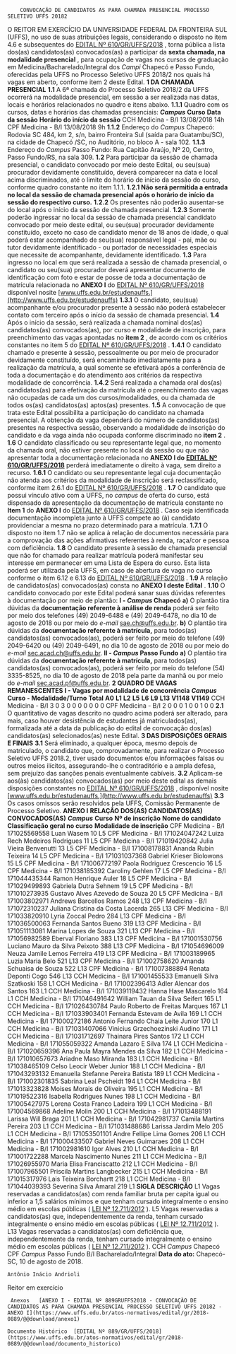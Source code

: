         CONVOCAÇÃO DE CANDIDATOS AS PARA CHAMADA PRESENCIAL PROCESSO SELETIVO UFFS 20182  

 O REITOR EM EXERCÍCIO DA UNIVERSIDADE FEDERAL DA FRONTEIRA SUL (UFFS), no uso de suas atribuições legais, considerando o disposto no item 4.6 e subsequentes do [EDITAL Nº 610/GR/UFFS/2018](https://www.uffs.edu.br/atos-normativos/edital/gr/2018-0610)  , torna pública a lista dos(as) candidatos(as) convocados(as) a participar da **sexta**  **chamada, na modalidade presencial** , para ocupação de vagas nos cursos de graduação em Medicina/Bacharelado/Integral dos *Campi* Chapecó e Passo Fundo, oferecidas pela UFFS no Processo Seletivo UFFS 2018/2 nos quais há vagas em aberto, conforme item 2 deste Edital.  **1 DA CHAMADA PRESENCIAL**  **1.1** A 6ª chamada do Processo Seletivo 2018/2 da UFFS ocorrerá na modalidade presencial, em sessão a ser realizada nas datas, locais e horários relacionados no quadro e itens abaixo. **1.1.1** Quadro com os cursos, datas e horários das chamadas presenciais:      ***Campus***    **Curso**    **Data da sessão**    **Horário do início da sessão**      CCH   Medicina - B/I   13/08/2018   14h     CPF   Medicina - B/I   13/08/2018   9h     **1.1.2** Endereço do *Campus* Chapecó: Rodovia SC 484, km 2, s/n, bairro Fronteira Sul (saída para Guatambu/SC), na cidade de Chapecó /SC, no Auditório, no bloco A - sala 102. **1.1.3** Endereço do *Campus* Passo Fundo: Rua Capitão Araújo, Nº 20, Centro, Passo Fundo/RS, na sala 309. **1.2** Para participar da sessão de chamada presencial, o candidato convocado por meio deste Edital, ou seu(sua) procurador devidamente constituído, deverá comparecer na data e local acima discriminados, até o limite do horário de início da sessão do curso, conforme quadro constante no item 1.1.1. **1.2.1 Não será permitida a entrada no local da sessão de chamada presencial após o horário de início da sessão do respectivo curso.**  **1.2.2** Os presentes não poderão ausentar-se do local após o início da sessão de chamada presencial. **1.2.3** Somente poderão ingressar no local da sessão de chamada presencial candidato convocado por meio deste edital, ou seu(sua) procurador devidamente constituído, exceto no caso de candidato menor de 18 anos de idade, o qual poderá estar acompanhado de seu(sua) responsável legal - pai, mãe ou tutor devidamente identificado - ou portador de necessidades especiais que necessite de acompanhante, devidamente identificado. **1.3** Para ingresso no local em que será realizada a sessão de chamada presencial, o candidato ou seu(sua) procurador deverá apresentar documento de identificação com foto e estar de posse de toda a documentação de matrícula relacionada no **ANEXO I** do [EDITAL Nº 610/GR/UFFS/2018](https://www.uffs.edu.br/atos-normativos/edital/gr/2018-0610)  disponível nosite [www.uffs.edu.br/estudenauffs.](http://www.uffs.edu.br/estudenauffs)  **1.3.1** O candidato, seu(sua) acompanhante e/ou procurador presente à sessão não poderá estabelecer contato com terceiro após o início da sessão de chamada presencial. **1.4** Após o início da sessão, será realizada a chamada nominal dos(as) candidatos(as) convocados(as), por curso e modalidade de inscrição, para preenchimento das vagas apontadas no **item 2** , de acordo com os critérios constantes no item 5 do [EDITAL Nº 610/GR/UFFS/2018](https://www.uffs.edu.br/atos-normativos/edital/gr/2018-0610)  . **1.4.1** O candidato chamado e presente à sessão, pessoalmente ou por meio de procurador devidamente constituído, será encaminhado imediatamente para a realização da matrícula, a qual somente se efetivará após a conferência de toda a documentação e do atendimento aos critérios da respectiva modalidade de concorrência. **1.4.2** Será realizada a chamada oral dos(as) candidatos(as) para efetivação da matrícula até o preenchimento das vagas não ocupadas de cada um dos cursos/modalidades, ou da chamada de todos os(as) candidatos(as) aptos(as) presentes. **1.5** A convocação de que trata este Edital possibilita a participação do candidato na chamada presencial. A obtenção da vaga dependerá do número de candidatos(as) presentes na respectiva sessão, observando a modalidade de inscrição do candidato e da vaga ainda não ocupada conforme discriminado no **item 2** . **1.6** O candidato classificado ou seu representante legal que, no momento da chamada oral, não estiver presente no local da sessão ou que não apresentar toda a documentação relacionada no **ANEXO I do**   [**EDITAL Nº 610/GR/UFFS/2018**](https://www.uffs.edu.br/atos-normativos/edital/gr/2018-0610)  perderá imediatamente o direito à vaga, sem direito a recurso. **1.6.1** O candidato ou seu representante legal cuja documentação não atenda aos critérios da modalidade de inscrição será reclassificado, conforme item 2.6.1 do [EDITAL Nº 610/GR/UFFS/2018](https://www.uffs.edu.br/atos-normativos/edital/gr/2018-0610)  . **1.7** O candidato que possui vínculo ativo com a UFFS, no *campus* de oferta do curso, está dispensado da apresentação da documentação de matrícula constante no **Item 1** do **ANEXO I** do [EDITAL Nº 610/GR/UFFS/2018](https://www.uffs.edu.br/atos-normativos/edital/gr/2018-0610)  . Caso seja identificada documentação incompleta junto à UFFS compete ao (à) candidato providenciar a mesma no prazo determinado para a matrícula. **1.7.1** O disposto no item 1.7 não se aplica à relação de documentos necessária para a comprovação das ações afirmativas referentes à renda, raça/cor e pessoa com deficiência. **1.8** O candidato presente à sessão de chamada presencial que não for chamado para realizar matrícula poderá manifestar seu interesse em permanecer em uma Lista de Espera do curso. Esta lista poderá ser utilizada pela UFFS, em caso de abertura de vaga no curso conforme o item 6.12 e 6.13 do [EDITAL Nº 610/GR/UFFS/2018](https://www.uffs.edu.br/atos-normativos/edital/gr/2018-0610)  . **1.9** A relação de candidatos(as) convocados(as) consta no **ANEXO I deste Edital** . **1.10** O candidato convocado por este Edital poderá sanar suas dúvidas referentes à documentação por meio de plantão: **I - *Campus* Chapecó**  **a)** O plantão tira dúvidas da **documentação referente à análise de renda** poderá ser feito por meio dos telefones (49) 2049-6488 e (49) 2049-6478, no dia 10 de agosto de 2018 ou por meio do *e-mail* sae.ch@uffs.edu.br. **b)** O plantão tira dúvidas da **documentação referente à matrícula,** para todos(as) candidatos(as) convocados(as), poderá ser feito por meio do telefone (49) 2049-6420 ou (49) 2049-6491, no dia 10 de agosto de 2018 ou por meio do *e-mail* sec.acad.ch@uffs.edu.br. **II - *Campus* Passo Fundo**  **a)** O plantão tira dúvidas da **documentação referente à matrícula,** para todos(as) candidatos(as) convocados(as), poderá ser feito por meio do telefone (54) 3335-8525, no dia 10 de agosto de 2018 pela parte da manhã ou por meio do *e-mail* sec.acad.pf@uffs.edu.br.  **2 QUADRO DE VAGAS REMANESCENTES**  **I - Vagas por modalidade de concorrência**       ***Campus***    **Curso - Modalidade/Turno**    **Total**    **A0**    **L1**    **L2**    **L5**    **L6**    **L9**    **L13**    **V1148**    **V1149**      CCH   Medicina - B/I   3   0   3   0   0   0   0   0   0   0     CPF   Medicina - B/I   2   0   0   0   1   0   0   1   0   0     **2.1** O quantitativo de vagas descrito no quadro acima poderá ser alterado, para mais, caso houver desistência de estudantes já matriculados(as), formalizada até a data da publicação do edital de convocação dos(as) candidatos(as) selecionados(as) neste Edital.  **3 DAS DISPOSIÇÕES GERAIS E FINAIS**  **3.1** Será eliminado, a qualquer época, mesmo depois de matriculado, o candidato que, comprovadamente, para realizar o Processo Seletivo UFFS 2018.2, tiver usado documentos e/ou informações falsas ou outros meios ilícitos, assegurando-lhe o contraditório e a ampla defesa, sem prejuízo das sanções penais eventualmente cabíveis. **3.2** Aplicam-se aos(às) candidatos(as) convocados(as) por meio deste edital as demais disposições constantes no [EDITAL Nº 610/GR/UFFS/2018](https://www.uffs.edu.br/atos-normativos/edital/gr/2018-0610)  , disponível nosite [www.uffs.edu.br/estudenauffs.](http://www.uffs.edu.br/estudenauffs)  **3.3** Os casos omissos serão resolvidos pela UFFS, Comissão Permanente de Processo Seletivo.   **ANEXO I**   **RELAÇÃO DOS(AS) CANDIDATOS(AS) CONVOCADOS(AS)**        ***Campus***    **Curso**    **Nº de inscrição**    **Nome do candidato**    **Classificação geral no curso**    **Modalidade de inscrição**      CPF   Medicina - B/I   171025569558   Luan Wasem   10   L5     CPF   Medicina - B/I   171024047242   Luiza Rech Medeiros Rodrigues   11   L5     CPF   Medicina - B/I   171019420842   Julia Vieira Benvenutti   13   L5     CPF   Medicina - B/I   171008178831   Ananda Rubin Teixeira   14   L5     CPF   Medicina - B/I   171031037368   Gabriel Krieser Biolowons   15   L5     CPF   Medicina - B/I   171006772197   Paola Rodriguez Crescencio   16   L5     CPF   Medicina - B/I   171038185392   Caroliny Gehlen   17   L5     CPF   Medicina - B/I   171044435344   Ramon Henrique Auler   18   L5     CPF   Medicina - B/I   171029499893   Gabriela Dutra Sehnem   19   L5     CPF   Medicina - B/I   171010273935   Gustavo Alves Azevedo de Souza   20   L5     CPF   Medicina - B/I   171003802971   Andrews Barcellos Ramos   248   L13     CPF   Medicina - B/I   171072310237   Juliana Cristina da Costa Lacerda   265   L13     CPF   Medicina - B/I   171033820910   Lyria Zoccal Pedro   284   L13     CPF   Medicina - B/I   171036500063   Fernanda Santos Bueno   319   L13     CPF   Medicina - B/I   171051113081   Marina Lopes de Souza   321   L13     CPF   Medicina - B/I   171056982589   Eberval Floriano   383   L13     CPF   Medicina - B/I   171001530756   Luciano Mauro da Silva Peixoto   388   L13     CPF   Medicina - B/I   171054696009   Neuza Jamile Lemos Ferreira   419   L13     CPF   Medicina - B/I   171003189965   Luzia Maria Belo   521   L13     CPF   Medicina - B/I   171002758620   Amanda Schuaisa de Souza   522   L13     CPF   Medicina - B/I   171007388894   Renata Deponti Cogo   546   L13     CCH   Medicina - B/I   171001455533   Emanuelli Silva Szatkoski   158   L1     CCH   Medicina - B/I   171002396413   Adler Alencar dos Santos   163   L1     CCH   Medicina - B/I   171039119432   Hanna Hase Mascarelo   164   L1     CCH   Medicina - B/I   171046491642   William Tauan da Silva Seifert   165   L1     CCH   Medicina - B/I   171026430784   Paulo Roberto de Freitas Marques   167   L1     CCH   Medicina - B/I   171033903401   Fernanda Estevam de Avila   169   L1     CCH   Medicina - B/I   171000272186   Antonio Fernando Chaia Leite Junior   170   L1     CCH   Medicina - B/I   171031407066   Vinicius Grzechoezinski Audino   171   L1     CCH   Medicina - B/I   171031712697   Thainara Pires Santos   172   L1     CCH   Medicina - B/I   171055059322   Amanda Lazaro E Silva   174   L1     CCH   Medicina - B/I   171020659396   Ana Paula Mayra Mendes da Silva   182   L1     CCH   Medicina - B/I   171010657673   Ariadne Maso Miranda   183   L1     CCH   Medicina - B/I   171038465109   Celso Leocir Weber Junior   188   L1     CCH   Medicina - B/I   171043293132   Emanuella Stefanne Pereira Batista   189   L1     CCH   Medicina - B/I   171002301835   Sabrina Leal Pscheidt   194   L1     CCH   Medicina - B/I   171013323828   Moises Morais de Oliveira   195   L1     CCH   Medicina - B/I   171019522316   Isabella Rodrigues Nunes   198   L1     CCH   Medicina - B/I   171005427975   Lorena Costa Franco Ladeira   199   L1     CCH   Medicina - B/I   171004569868   Adeline Molin   200   L1     CCH   Medicina - B/I   171013488191   Larissa Will Braga   201   L1     CCH   Medicina - B/I   171042981737   Camila Martins Pereira   203   L1     CCH   Medicina - B/I   171031488686   Larissa Jardim Melo   205   L1     CCH   Medicina - B/I   171053501101   Andre Fellipe Lima Gomes   206   L1     CCH   Medicina - B/I   171000433507   Gabriel Neves Guimaraes   208   L1     CCH   Medicina - B/I   171002981610   Igor Alves   210   L1     CCH   Medicina - B/I   171001722288   Marcela Nascimento Nunes   211   L1     CCH   Medicina - B/I   171026955970   Maria Elisa Franciscatto   212   L1     CCH   Medicina - B/I   171007965501   Priscila Martins Langbecker   215   L1     CCH   Medicina - B/I   171015317976   Lais Teixeira Borchartt   218   L1     CCH   Medicina - B/I   171044039393   Severina Silva Amaral   219   L1          **SIGLA**     **DESCRIÇÃO**      L1    Vagas reservadas a candidatos(as) com renda familiar bruta per capita igual ou inferior a 1,5 salários mínimos e que tenham cursado integralmente o ensino médio em escolas públicas ( [LEI Nº 12.711/2012](http://www.planalto.gov.br/ccivil_03/_ato2011-2014/2012/lei/l12711.htm)  ).     L5    Vagas reservadas a candidatos(as) que, independentemente da renda, tenham cursado integralmente o ensino médio em escolas públicas ( [LEI Nº 12.711/2012](http://www.planalto.gov.br/ccivil_03/_ato2011-2014/2012/lei/l12711.htm)  ).     L13    Vagas reservadas a candidatos(as) com deficiência que, independentemente da renda, tenham cursado integralmente o ensino médio em escolas públicas ( [LEI Nº 12.711/2012](http://www.planalto.gov.br/ccivil_03/_ato2011-2014/2012/lei/l12711.htm)  ).     CCH    *Campus* Chapecó     CPF    *Campus* Passo Fundo     B/I    Bacharelado/Integral        **Data do ato:** Chapecó-SC, 10 de agosto de 2018.   
 

    Antônio Inácio Andrioli   
 Reitor em exercício 

     Anexos   [ANEXO I - EDITAL Nº 889GRUFFS2018 - CONVOCAÇÃO DE CANDIDATOS AS PARA CHAMADA PRESENCIAL PROCESSO SELETIVO UFFS 20182 - ANEXO I](https://www.uffs.edu.br/atos-normativos/edital/gr/2018-0889/@@download/anexo1)  

    Documento Histórico  [EDITAL Nº 889/GR/UFFS/2018](https://www.uffs.edu.br/atos-normativos/edital/gr/2018-0889/@@download/documento_historico)     
      
